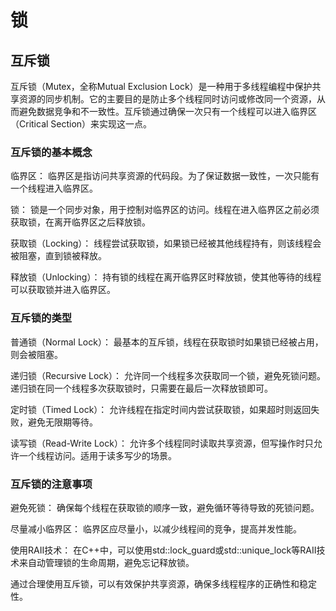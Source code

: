 # 锁

## 互斥锁

互斥锁（Mutex，全称Mutual Exclusion Lock）是一种用于多线程编程中保护共享资源的同步机制。它的主要目的是防止多个线程同时访问或修改同一个资源，从而避免数据竞争和不一致性。互斥锁通过确保一次只有一个线程可以进入临界区（Critical Section）来实现这一点。

### 互斥锁的基本概念
临界区：
临界区是指访问共享资源的代码段。为了保证数据一致性，一次只能有一个线程进入临界区。

锁：
锁是一个同步对象，用于控制对临界区的访问。线程在进入临界区之前必须获取锁，在离开临界区之后释放锁。

获取锁（Locking）：
线程尝试获取锁，如果锁已经被其他线程持有，则该线程会被阻塞，直到锁被释放。

释放锁（Unlocking）：
持有锁的线程在离开临界区时释放锁，使其他等待的线程可以获取锁并进入临界区。

### 互斥锁的类型
普通锁（Normal Lock）：
最基本的互斥锁，线程在获取锁时如果锁已经被占用，则会被阻塞。

递归锁（Recursive Lock）：
允许同一个线程多次获取同一个锁，避免死锁问题。递归锁在同一个线程多次获取锁时，只需要在最后一次释放锁即可。

定时锁（Timed Lock）：
允许线程在指定时间内尝试获取锁，如果超时则返回失败，避免无限期等待。

读写锁（Read-Write Lock）：
允许多个线程同时读取共享资源，但写操作时只允许一个线程访问。适用于读多写少的场景。

### 互斥锁的注意事项

避免死锁：
确保每个线程在获取锁的顺序一致，避免循环等待导致的死锁问题。

尽量减小临界区：
临界区应尽量小，以减少线程间的竞争，提高并发性能。

使用RAII技术：
在C++中，可以使用std::lock_guard或std::unique_lock等RAII技术来自动管理锁的生命周期，避免忘记释放锁。

通过合理使用互斥锁，可以有效保护共享资源，确保多线程程序的正确性和稳定性。